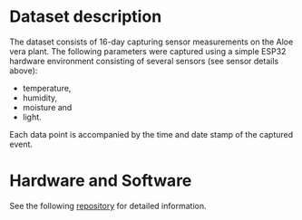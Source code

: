 # Dataset description

The dataset consists of 16-day capturing sensor measurements on the Aloe vera plant. The following parameters were captured using a simple ESP32 hardware environment consisting of several sensors (see sensor details above):

- temperature,
- humidity,
- moisture and
- light.

Each data point is accompanied by the time and date stamp of the captured event.

# Hardware and Software

See the following [repository](https://codeberg.org/firefly-cpp/t-call-esp32-data-collection) for detailed information.

